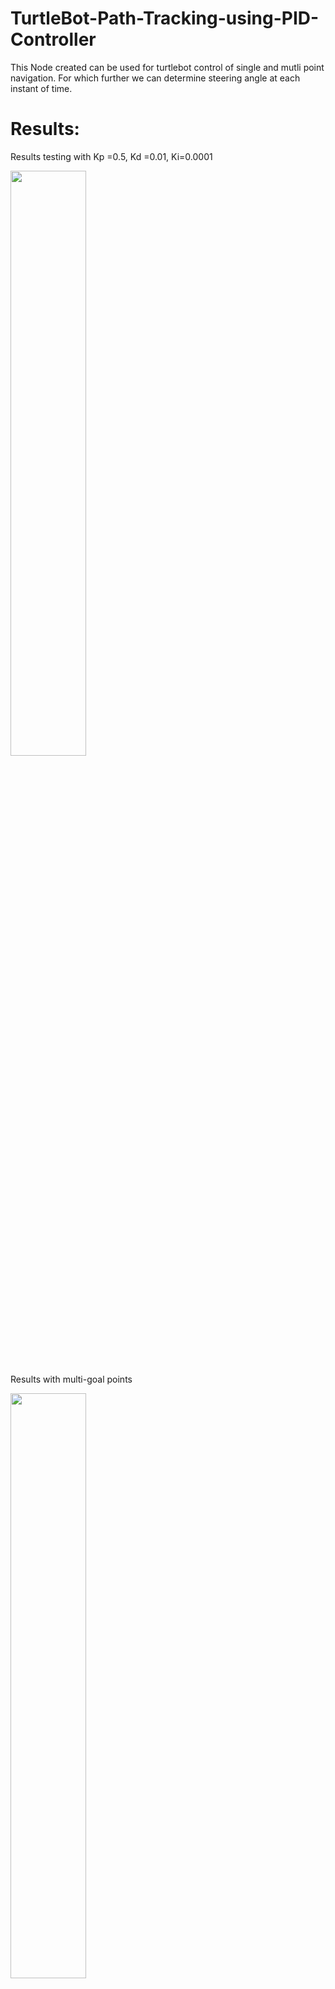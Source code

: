# TurtleBot-Path-Tracking-using-PID-Controller
This Node created can be used for turtlebot control of single and mutli point navigation. For which further we can determine steering angle at each instant of time. 

# Results:

Results testing with Kp =0.5, Kd =0.01, Ki=0.0001
<p float="center">
<img src="animations/PID_control.gif" width="49%"/>
</p>

Results with multi-goal points
<p float="center">
<img src="animations/multi_goal_points.gif" width="49%"/>
</p>



# Lauching simulation

First create a catkin workspace and download the repo

```
 roslaunch turtlebot3_gazebo turtlebot3_empty_world.launch
```

Once gazebo is launched, open another terminal, then

```
source ./devel/setup.bash
```
```
rosrun pid_controller pid_controller
```

# References:

Create Catkin_ws and initialize it, Follow the http://wiki.ros.org/ROS/Tutorials link for more information.

Install tutlebot3 package, Follow the https://emanual.robotis.com/docs/en/platform/turtlebot3/simulation/ link for more information.


